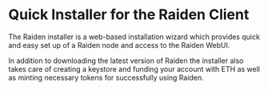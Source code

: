 # Quick Installer for the Raiden Client
The Raiden installer is a web-based installation wizard which provides quick and easy set up of a Raiden node and access to the Raiden WebUI.

In addition to downloading the latest version of Raiden the installer also takes care of creating a keystore and funding your account with ETH as well as minting necessary tokens for successfully using Raiden.